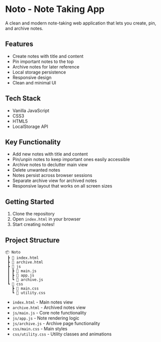 # Noto - Note Taking App

A clean and modern note-taking web application that lets you create, pin, and archive notes.

## Features

- Create notes with title and content
- Pin important notes to the top
- Archive notes for later reference 
- Local storage persistence
- Responsive design
- Clean and minimal UI

## Tech Stack

- Vanilla JavaScript
- CSS3 
- HTML5
- LocalStorage API

## Key Functionality

- Add new notes with title and content
- Pin/unpin notes to keep important ones easily accessible
- Archive notes to declutter main view
- Delete unwanted notes
- Notes persist across browser sessions
- Separate archive view for archived notes
- Responsive layout that works on all screen sizes

## Getting Started

1. Clone the repository
2. Open `index.html` in your browser
3. Start creating notes!

## Project Structure

```
📦 Noto
 ┣ 📜 index.html
 ┣ 📜 archive.html
 ┣ 📂 js
 ┃ ┣ 📜 main.js
 ┃ ┣ 📜 app.js
 ┃ ┗ 📜 archive.js
 ┗ 📂 css
   ┣ 📜 main.css
   ┗ 📜 utility.css
```

- `index.html` - Main notes view
- `archive.html` - Archived notes view
- `js/main.js` - Core note functionality
- `js/app.js` - Note rendering logic
- `js/archive.js` - Archive page functionality
- `css/main.css` - Main styles
- `css/utility.css` - Utility classes and animations